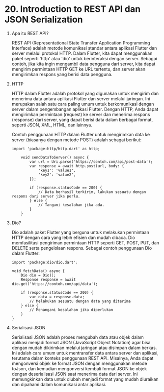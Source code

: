 # 20. Introduction to REST API dan JSON Serialization

1. Apa itu REST API?

    REST API (Representational State Transfer Application Programming Interface) adalah metode komunikasi standar antara aplikasi Flutter dan server melalui protokol HTTP. Dalam Flutter, kita dapat menggunakan paket seperti 'http' atau 'dio' untuk berinteraksi dengan server. Sebagai contoh, jika kita ingin mengambil data pengguna dari server, kita dapat mengirim permintaan HTTP GET ke URL tertentu, dan server akan mengirimkan respons yang berisi data pengguna.

2. HTTP

    HTTP dalam Flutter adalah protokol yang digunakan untuk mengirim dan menerima data antara aplikasi Flutter dan server melalui jaringan. Ini merupakan salah satu cara paling umum untuk berkomunikasi dengan server dalam pengembangan aplikasi Flutter. Dengan HTTP, Anda dapat mengirimkan permintaan (request) ke server dan menerima respons (response) dari server, yang dapat berisi data dalam berbagai format, seperti JSON, XML, HTML, dan lainnya.

    Contoh penggunaan HTTP dalam Flutter untuk mengirimkan data ke server (biasanya dengan metode POST) adalah sebagai berikut:

    ```
    import 'package:http/http.dart' as http;

        void sendDataToServer() async {
            var url = Uri.parse('https://contoh.com/api/post-data');
            var response = await http.post(url, body: {
                'key1': 'value1',
                'key2': 'value2',
            });

            if (response.statusCode == 200) {
                // Data berhasil terkirim, lakukan sesuatu dengan respons dari server jika perlu.
            } else {
                // Tangani kesalahan jika ada.
            }
        }
    ```
    
3. Dio?

    Dio adalah paket Flutter yang berguna untuk melakukan permintaan HTTP dengan cara yang lebih efisien dan mudah dibaca. Dio memfasilitasi pengiriman permintaan HTTP seperti GET, POST, PUT, dan DELETE serta pengelolaan respons. Sebagai contoh penggunaan Dio dalam Flutter:

    ```
    import 'package:dio/dio.dart';

    void fetchData() async {
        Dio dio = Dio();
        Response response = await dio.get('https://contoh.com/api/data');
        
        if (response.statusCode == 200) {
            var data = response.data;
            // Melakukan sesuatu dengan data yang diterima
        } else {
            // Menangani kesalahan jika diperlukan
        }
    }
    ```

4. Serialisasi JSON

    Serialisasi JSON adalah proses mengubah data atau objek dalam aplikasi menjadi format JSON (JavaScript Object Notation) agar bisa dengan mudah dikirimkan melalui jaringan atau disimpan dalam berkas. Ini adalah cara umum untuk mentransfer data antara server dan aplikasi, terutama dalam konteks penggunaan REST API. Misalnya, Anda dapat mengonversi objek ke format JSON dengan menggunakan metode toJson, dan kemudian mengonversi kembali format JSON ke objek dengan deserialisasi JSON saat menerima data dari server. Ini memungkinkan data untuk diubah menjadi format yang mudah diuraikan dan dipahami dalam komunikasi antar aplikasi.